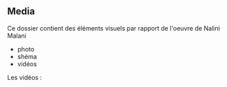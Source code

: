 ## Media

Ce dossier contient des éléments visuels par rapport de l'oeuvre de Nalini Malani

- photo
- shéma
- vidéos

Les vidéos :
